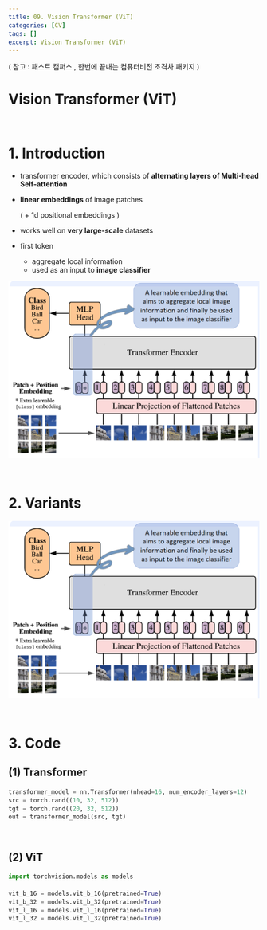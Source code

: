 ```yaml
---
title: 09. Vision Transformer (ViT)
categories: [CV]
tags: []
excerpt: Vision Transformer (ViT)
---
```


<script src="https://cdn.mathjax.org/mathjax/latest/MathJax.js?config=TeX-AMS-MML_HTMLorMML" type="text/javascript"></script>

( 참고 : 패스트 캠퍼스 , 한번에 끝내는 컴퓨터비전 초격차 패키지 )

# Vision Transformer (ViT)

<br>

# 1. Introduction

- transformer encoder, which consists of **alternating layers of Multi-head Self-attention**

- **linear embeddings** of image patches

  ( + 1d positional embeddings )

- works well on **very large-scale** datasets

- first token

  - aggregate local information
  - used as an input to **image classifier**


![figure2](/assets/img/cv/cv181.png)

<br>

# 2. Variants

![figure2](/assets/img/cv/cv181.png)

<br>

# 3. Code

## (1) Transformer

```python
transformer_model = nn.Transformer(nhead=16, num_encoder_layers=12)
src = torch.rand((10, 32, 512))
tgt = torch.rand((20, 32, 512))
out = transformer_model(src, tgt)
```

<br>

## (2) ViT

```python
import torchvision.models as models

vit_b_16 = models.vit_b_16(pretrained=True)
vit_b_32 = models.vit_b_32(pretrained=True)
vit_l_16 = models.vit_l_16(pretrained=True)
vit_l_32 = models.vit_l_32(pretrained=True)
```

